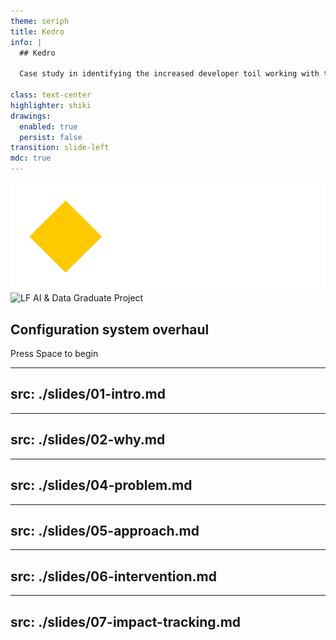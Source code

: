 ```yaml
---
theme: seriph
title: Kedro
info: |
  ## Kedro

  Case study in identifying the increased developer toil working with the configuration system and the process for remedying that

class: text-center
highlighter: shiki
drawings:
  enabled: true
  persist: false
transition: slide-left
mdc: true
---
```


<div class="flex justify-center items-center mt-8 mb-8 space-x-8">
  <img src="https://raw.githubusercontent.com/kedro-org/kedro-brand-identity/main/horizontal/color/kedro-horizontal-color-on-dark.png" alt="Kedro Logo" class="h-20">
  <img src="https://raw.githubusercontent.com/lfai/artwork/main/lfaidata-assets/lfaidata-project-badge/graduate/white/lfaidata-project-badge-graduate-white.svg" alt="LF AI & Data Graduate Project" class="h-16">
</div>

## Configuration system overhaul


<div class="pt-12">
  <span @click="$slidev.nav.next" class="px-2 py-1 rounded cursor-pointer" hover="bg-white bg-opacity-10">
    Press Space to begin <carbon:arrow-right class="inline"/>
  </span>
</div>

<!--
This presentation covers how we approached and solved configuration complexity in Kedro, demonstrating product management capabilities in the developer tools space.
-->

---
src: ./slides/01-intro.md
---

---
src: ./slides/02-why.md
---

---
src: ./slides/04-problem.md
---

---
src: ./slides/05-approach.md
---

---
src: ./slides/06-intervention.md
---

---
src: ./slides/07-impact-tracking.md
---

